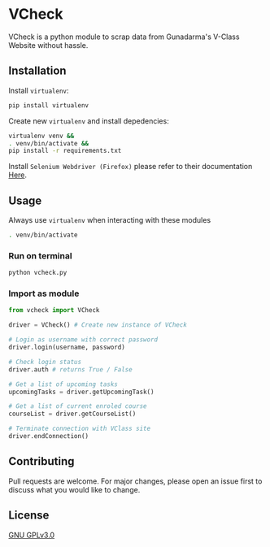 # VCheck 

VCheck is a python module to scrap data from Gunadarma's V-Class Website without hassle.

## Installation

Install `virtualenv`:

```bash
pip install virtualenv
```

Create new `virtualenv` and install depedencies:

```bash
virtualenv venv &&
. venv/bin/activate && 
pip install -r requirements.txt
```

Install `Selenium Webdriver (Firefox)` please refer to their documentation [Here](https://selenium-python.readthedocs.io/installation.html#drivers).

## Usage

Always use `virtualenv` when interacting with these modules

```bash
. venv/bin/activate
```

### Run on terminal

```bash
python vcheck.py
```

### Import as module

```python
from vcheck import VCheck

driver = VCheck() # Create new instance of VCheck

# Login as username with correct password
driver.login(username, password)

# Check login status
driver.auth # returns True / False

# Get a list of upcoming tasks
upcomingTasks = driver.getUpcomingTask()

# Get a list of current enroled course
courseList = driver.getCourseList()

# Terminate connection with VClass site
driver.endConnection()
```

## Contributing

Pull requests are welcome. For major changes, please open an issue first to discuss what you would like to change.

## License

[GNU GPLv3.0](https://github.com/Rayhanga/VCheck/blob/master/LICENSE)